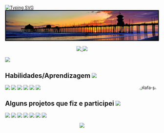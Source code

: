 
[![Typing SVG](https://readme-typing-svg.herokuapp.com?duration=3000&color=8D6E63&lines=Bem-vindo+ao+meu+perfil+do+GitHub!;Aqui+fala+um+dev+Front-End...;...em+eterno+aprendizado!+%F0%9F%98%83)](https://git.io/typing-svg)
![Banner](https://raw.githubusercontent.com/johannbeckerr/johannbeckerr/main/banner.png)

<div align="center">
  <a href="https://github.com/johannbeckerr">
  <img height="170em" src="https://github-readme-stats.vercel.app/api?username=johannbeckerr&show_icons=true&theme=onedark&include_all_commits=true&count_private=true"/>
  <img height="170em" src="https://github-readme-stats.vercel.app/api/top-langs/?username=johannbeckerr&layout=compact&langs_count=7&theme=onedark"/>
</div>  
  
  <br/>
  <div style="display: inline_block">
      <a href="" target="_blank"><img src="https://img.shields.io/badge/-LinkedIn-%230077B5?style=for-the-badge&logo=linkedin&logoColor=white" target="_blank"></a>
  </div>
  
  ## Habilidades/Aprendizagem <img src = "https://media2.giphy.com/media/QssGEmpkyEOhBCb7e1/giphy.gif?cid=ecf05e47a0n3gi1bfqntqmob8g9aid1oyj2wr3ds3mg700bl&rid=giphy.gif" width = 20px> 

  <div style="display: inline_block">
    <a href="" target="_blank"><img src="https://img.shields.io/badge/HTML5-E34F26?style=for-the-badge&logo=html5&logoColor=white" target="_blank"></a>
    <a href="" target="_blank"><img src="https://img.shields.io/badge/CSS3-1572B6?style=for-the-badge&logo=css3&logoColor=white" target="_blank"></a>
    <a href="" target="_blank"><img src="https://img.shields.io/badge/JavaScript-F7DF1E?style=for-the-badge&logo=javascript&logoColor=black" target="_blank"></a>
    <a href="" target="_blank"><img src="https://img.shields.io/badge/TypeScript-007ACC?style=for-the-badge&logo=typescript&logoColor=white" target="_blank"></a>
    <a href="" target="_blank"><img src="https://img.shields.io/badge/React-20232A?style=for-the-badge&logo=react&logoColor=61DAFB" target="_blank"></a>
    <a href="" target="_blank"><img src="https://img.shields.io/badge/Bootstrap-563D7C?style=for-the-badge&logo=bootstrap&logoColor=white" target="_blank"></a>
    <img align="right" alt="Rafa-pic" height="80" style="border-radius:50px;" src="https://i.giphy.com/media/zOvBKUUEERdNm/giphy.webp">
  </div>
  
  ## Alguns projetos que fiz e participei <img src = "https://media2.giphy.com/media/QssGEmpkyEOhBCb7e1/giphy.gif?cid=ecf05e47a0n3gi1bfqntqmob8g9aid1oyj2wr3ds3mg700bl&rid=giphy.gif" width = 20px> 
  <div style="display: inline_block">
    <a href="" target="_blank"><img src="https://img.shields.io/badge/Landing Page Motorcycles-D50000?style=for-the-badge" target="_blank"></a>
    <a href="" target="_blank"><img src="https://img.shields.io/badge/Buscador CEP-AA00FF?style=for-the-badge" target="_blank"></a>
    <a href="" target="_blank"><img src="https://img.shields.io/badge/Conversor de Moedas-42A5F5?style=for-the-badge" target="_blank"></a>
    <a href="" target="_blank"><img src="https://img.shields.io/badge/Toque de Tangerina-00C853?style=for-the-badge" target="_blank"></a>
    <a href="https://financasimplificada.com.br/" target="_blank"><img src="https://img.shields.io/badge/Finança Simplificada-AA00FF?style=for-the-badge" target="_blank"></a>
    <a href="https://dfnoponto.semob.df.gov.br/" target="_blank"><img src="https://img.shields.io/badge/DFnoPonto-FFD600?style=for-the-badge" target="_blank"></a>
    <a href="https://mobilidade.brb.com.br/passelivre/pages/index.xhtml" target="_blank"><img src="https://img.shields.io/badge/BRB Mobilidade-00B8D4?style=for-the-badge" target="_blank"></a>
  </div>
  
  
  
<p align="center">
  <img  src="https://github.com/johannbeckerr/johannbeckerr/blob/output/github-contribution-grid-snake.svg"/>
</p>  

 

  
  
    
